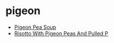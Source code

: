 # pigeon

 * [Pigeon Pea Soup](../index/p/pigeon-pea-soup-103191.json)
 * [Risotto With Pigeon Peas And Pulled P](../index/r/risotto-with-pigeon-peas-and-pulled-p.json)
